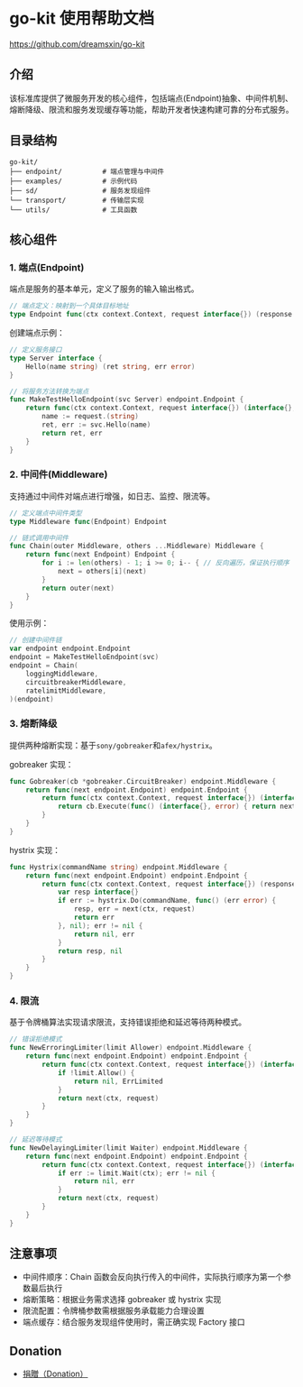 # go-kit 使用帮助文档

<https://github.com/dreamsxin/go-kit>

## 介绍

该标准库提供了微服务开发的核心组件，包括端点(Endpoint)抽象、中间件机制、熔断降级、限流和服务发现缓存等功能，帮助开发者快速构建可靠的分布式服务。

## 目录结构

```plainText
go-kit/
├── endpoint/          # 端点管理与中间件
├── examples/          # 示例代码
├── sd/                # 服务发现组件
└── transport/         # 传输层实现
└── utils/             # 工具函数
```

## 核心组件

### 1. 端点(Endpoint)

端点是服务的基本单元，定义了服务的输入输出格式。

```go
// 端点定义：映射到一个具体目标地址
type Endpoint func(ctx context.Context, request interface{}) (response interface{}, err error)
```

创建端点示例：

```go
// 定义服务接口
type Server interface {
    Hello(name string) (ret string, err error)
}

// 将服务方法转换为端点
func MakeTestHelloEndpoint(svc Server) endpoint.Endpoint {
    return func(ctx context.Context, request interface{}) (interface{}, error) {
        name := request.(string)
        ret, err := svc.Hello(name)
        return ret, err
    }
}
```

### 2. 中间件(Middleware)

支持通过中间件对端点进行增强，如日志、监控、限流等。

```go
// 定义端点中间件类型
type Middleware func(Endpoint) Endpoint

// 链式调用中间件
func Chain(outer Middleware, others ...Middleware) Middleware {
    return func(next Endpoint) Endpoint {
        for i := len(others) - 1; i >= 0; i-- { // 反向遍历，保证执行顺序
            next = others[i](next)
        }
        return outer(next)
    }
}
```

使用示例：

```go
// 创建中间件链
var endpoint endpoint.Endpoint
endpoint = MakeTestHelloEndpoint(svc)
endpoint = Chain(
    loggingMiddleware,
    circuitbreakerMiddleware,
    ratelimitMiddleware,
)(endpoint)
```

### 3. 熔断降级

提供两种熔断实现：基于`sony/gobreaker`和`afex/hystrix`。

gobreaker 实现：

```go
func Gobreaker(cb *gobreaker.CircuitBreaker) endpoint.Middleware {
    return func(next endpoint.Endpoint) endpoint.Endpoint {
        return func(ctx context.Context, request interface{}) (interface{}, error) {
            return cb.Execute(func() (interface{}, error) { return next(ctx, request) })
        }
    }
}
```

hystrix 实现：

```go
func Hystrix(commandName string) endpoint.Middleware {
    return func(next endpoint.Endpoint) endpoint.Endpoint {
        return func(ctx context.Context, request interface{}) (response interface{}, err error) {
            var resp interface{}
            if err := hystrix.Do(commandName, func() (err error) {
                resp, err = next(ctx, request)
                return err
            }, nil); err != nil {
                return nil, err
            }
            return resp, nil
        }
    }
}
```

### 4. 限流

基于令牌桶算法实现请求限流，支持错误拒绝和延迟等待两种模式。

```go
// 错误拒绝模式
func NewErroringLimiter(limit Allower) endpoint.Middleware {
    return func(next endpoint.Endpoint) endpoint.Endpoint {
        return func(ctx context.Context, request interface{}) (interface{}, error) {
            if !limit.Allow() {
                return nil, ErrLimited
            }
            return next(ctx, request)
        }
    }
}

// 延迟等待模式
func NewDelayingLimiter(limit Waiter) endpoint.Middleware {
    return func(next endpoint.Endpoint) endpoint.Endpoint {
        return func(ctx context.Context, request interface{}) (interface{}, error) {
            if err := limit.Wait(ctx); err != nil {
                return nil, err
            }
            return next(ctx, request)
        }
    }
}
```

## 注意事项

- 中间件顺序：Chain 函数会反向执行传入的中间件，实际执行顺序为第一个参数最后执行
- 熔断策略：根据业务需求选择 gobreaker 或 hystrix 实现
- 限流配置：令牌桶参数需根据服务承载能力合理设置
- 端点缓存：结合服务发现组件使用时，需正确实现 Factory 接口

## Donation

- [捐贈（Donation）](https://github.com/dreamsxin/cphalcon7/blob/master/DONATE.md)
